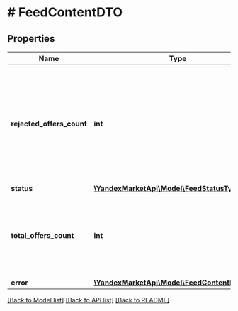 # # FeedContentDTO

## Properties

Name | Type | Description | Notes
------------ | ------------- | ------------- | -------------
**rejected_offers_count** | **int** | Количество предложений, в которых найдены ошибки на этапе загрузки прайс-листа. Выводится, если параметр &#x60;content status&#x3D;OK&#x60;. | [optional]
**status** | [**\YandexMarketApi\Model\FeedStatusType**](FeedStatusType.md) |  | [optional]
**total_offers_count** | **int** | Количество предложений в прайс-листе. Выводится, если параметр &#x60;content status&#x3D;OK&#x60;. | [optional]
**error** | [**\YandexMarketApi\Model\FeedContentErrorDTO**](FeedContentErrorDTO.md) |  | [optional]

[[Back to Model list]](../../README.md#models) [[Back to API list]](../../README.md#endpoints) [[Back to README]](../../README.md)
